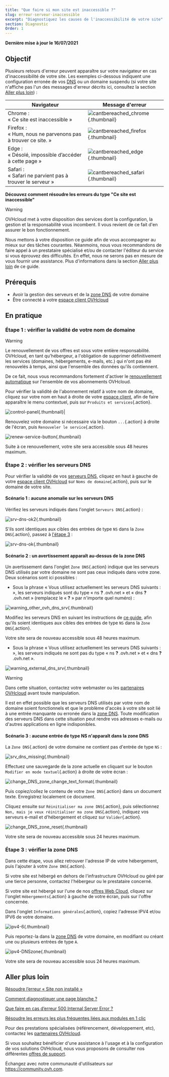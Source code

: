 ```yaml
---
title: "Que faire si mon site est inaccessible ?"
slug: erreur-serveur-inaccessible
excerpt: "Diagnostiquez les causes de l'inaccessibilité de votre site"
section: Diagnostic
Order: 1
---
```


**Dernière mise à jour le 16/07/2021**

## Objectif

Plusieurs retours d'erreur peuvent apparaître sur votre navigateur en cas d'inaccessibilité de votre site. Les exemples ci-dessous indiquent une configuration erronée de vos [DNS](../../domains/generalites-serveurs-dns/#comprendre-la-notion-de-dns) ou un domaine suspendu (si votre site n'affiche pas l'un des messages d'erreur décrits ici, consultez la section [Aller plus loin](#aller-plus-loin)) :

|Navigateur|Message d'erreur|
|-|---|
|Chrome :<br>« Ce site est inaccessible »|![cantbereached_chrome](images/cantbereached_chrome.png){.thumbnail}|
|Firefox :<br>« Hum, nous ne parvenons pas à trouver ce site. »|![cantbereached_firefox](images/cantbereached_firefox.png){.thumbnail}|
|Edge :<br>« Désolé, impossible d’accéder à cette page »|![cantbereached_edge](images/cantbereached_edge.png){.thumbnail}|
|Safari :<br>« Safari ne parvient pas à trouver le serveur »|![cantbereached_safari](images/cantbereached_safari.png){.thumbnail}|

**Découvez comment résoudre les erreurs du type "Ce site est inaccessible"**

> [!warning]
>
> OVHcloud met à votre disposition des services dont la configuration, la gestion et la responsabilité vous incombent. Il vous revient de ce fait d'en assurer le bon fonctionnement.
>
> Nous mettons à votre disposition ce guide afin de vous accompagner au mieux sur des tâches courantes. Néanmoins, nous vous recommandons de faire appel à un prestataire spécialisé et/ou de contacter l'éditeur du service si vous éprouvez des difficultés. En effet, nous ne serons pas en mesure de vous fournir une assistance. Plus d'informations dans la section [Aller plus loin](#aller-plus-loin) de ce guide.
>

## Prérequis

- Avoir la gestion des serveurs et de la [zone DNS](../../domains/editer-ma-zone-dns/#comprendre-la-notion-de-dns) de votre domaine
- Être connecté à votre [espace client OVHcloud](https://ca.ovh.com/auth/?action=gotomanager&from=https://www.ovh.com/ca/fr/&ovhSubsidiary=qc)

## En pratique

### Étape 1 : vérifier la validité de votre nom de domaine

> [!warning]
>
> Le renouvellement de vos offres est sous votre entière responsabilité.<br>
> OVHcloud, en tant qu'hébergeur, a l'obligation de supprimer définitivement les services (domaines, hébergements, e-mails, etc.) qui n'ont pas été renouvelés à temps, ainsi que l'ensemble des données qu'ils contiennent.
>
> De ce fait, nous vous recommandons fortement d'activer le [renouvellement automatique](../../billing/renouvellement-automatique-ovh/#en-pratique) sur l'ensemble de vos abonnements OVHcloud.
>

Pour vérifier la validité de l'abonnement relatif à votre nom de domaine, cliquez sur votre nom en haut à droite de votre [espace client](	https://ca.ovh.com/auth/?action=gotomanager&from=https://www.ovh.com/ca/fr/&ovhSubsidiary=qc), afin de faire apparaître le menu contextuel, puis sur `Produits et services`{.action}.

![control-panel](images/control-panel.png){.thumbnail}|

Renouvelez votre domaine si nécessaire via le bouton `...`{.action} à droite de l'écran, puis `Renouveler le service`{.action}.

![renew-service-button](images/renew-service-button.png){.thumbnail}

Suite à ce renouvellement, votre site sera accessible sous 48 heures maximum.

### Étape 2 : vérifier les serveurs DNS

Pour vérifier la validité de vos [serveurs DNS](../../domains/generalites-serveurs-dns/), cliquez en haut à gauche de votre [espace client OVHcloud](https://ca.ovh.com/auth/?action=gotomanager&from=https://www.ovh.com/ca/fr/&ovhSubsidiary=qc) sur `Noms de domaine`{.action}, puis sur le domaine de votre site.

#### Scénario 1 : aucune anomalie sur les serveurs DNS

Vérifiez les serveurs indiqués dans l'onglet `Serveurs DNS`{.action} :

![srv-dns-ok2](images/srv-dns-ok2.png){.thumbnail}

S'ils sont identiques aux cibles des entrées de type `NS` dans la `Zone DNS`{.action}, passez à [l'étape 3](#etape3) :

![srv-dns-ok](images/srv-dns-ok.png){.thumbnail}

#### Scénario 2 : un avertissement apparaît au-dessus de la zone DNS

Un avertissement dans l'onglet `Zone DNS`{.action} indique que les serveurs DNS utilisés par votre domaine ne sont pas ceux indiqués dans votre zone. Deux scénarios sont ici possibles :

- Sous la phrase « Vous utilisez actuellement les serveurs DNS suivants : », les serveurs indiqués sont du type « ns **?** .ovh.net » et « dns **?** .ovh.net » (remplacez le « **?** » par n'importe quel numéro) :

![warning_other_ovh_dns_srv](images/warning_other_ovh_dns_srv.png){.thumbnail}

Modifiez les serveurs DNS en suivant les instructions de [ce guide](../../domains/generalites-serveurs-dns/#modifier-les-serveurs-dns), afin qu'ils soient identiques aux cibles des entrées de type `NS` dans la `Zone DNS`{.action}.

Votre site sera de nouveau accessible sous 48 heures maximum.

- Sous la phrase « Vous utilisez actuellement les serveurs DNS suivants : », les serveurs indiqués ne sont pas du type « ns **?** .ovh.net » et « dns **?** .ovh.net ».

![warning_external_dns_srv](images/warning_external_dns_srv.png){.thumbnail}

> [!warning]
>
> Dans cette situation, contactez votre webmaster ou les [partenaires OVHcloud](https://partner.ovhcloud.com/fr-ca/) avant toute manipulation.
>
> Il est en effet possible que les serveurs DNS utilisés par votre nom de domaine soient fonctionnels et que le problème d'accès à votre site soit lié à une entrée manquante ou erronée dans la [zone DNS](../../domains/editer-ma-zone-dns/#comprendre-la-notion-de-dns). Toute modification des serveurs DNS dans cette situation peut rendre vos adresses e-mails ou d'autres applications en ligne indisponibles.
>

#### Scénario 3 : aucune entrée de type NS n'apparaît dans la zone DNS

La `Zone DNS`{.action} de votre domaine ne contient pas d'entrée de type `NS` :

![srv_dns_missing](images/srv_dns_missing.png){.thumbnail}

Effectuez une sauvegarde de la zone actuelle en cliquant sur le bouton `Modifier en mode textuel`{.action} à droite de votre écran :

![change_DNS_zone_change_text_format](images/change_DNS_zone_change_text_format.png){.thumbnail}

Puis copiez/collez le contenu de votre `Zone DNS`{.action} dans un document texte. Enregistrez localement ce document.

Cliquez ensuite sur `Réinitialiser ma zone DNS`{.action}, puis sélectionnez `Non, mais je veux réinitialiser ma zone DNS`{.action}, indiquez vos serveurs e-mail et d'hébergement et cliquez sur `Valider`{.action}.

![change_DNS_zone_reset](images/change_DNS_zone_reset.png){.thumbnail}

Votre site sera de nouveau accessible sous 24 heures maximum.

### Étape 3 : vérifier la zone DNS <a name="etape3"></a>

Dans cette étape, vous allez retrouver l'adresse IP de votre hébergement, puis l'ajouter à votre `Zone DNS`{.action}.

Si votre site est hébergé en dehors de l'infrastructure OVHcloud ou géré par une tierce personne, contactez l'hébergeur ou le prestataire concerné.

Si votre site est hébergé sur l'une de nos [offres Web Cloud](https://www.ovhcloud.com/fr-ca/web-hosting/), cliquez sur l'onglet `Hébergements`{.action} à gauche de votre écran, puis sur l'offre concernée.

Dans l'onglet `Informations générales`{.action}, copiez l'adresse IPV4 et/ou IPV6 de votre domaine.

![ipv4-6](images/ipv4-6.png){.thumbnail}

Puis reportez-la dans la [zone DNS](../../domains/editer-ma-zone-dns/#editer-la-zone-dns-ovhcloud-de-votre-nom-domaine_1) de votre domaine, en modifiant ou créant une ou plusieurs entrées de type `A`.

![ipv4-DNSzone](images/ipv4-DNSzone.png){.thumbnail}

Votre site sera de nouveau accessible sous 24 heures maximum.

## Aller plus loin <a name="aller-plus-loin"></a>

[Résoudre l’erreur « Site non installé »](../erreur-site-non-installe/)

[Comment diagnostiquer une page blanche ?](../comment-diagnostiquer-page-blanche/)

[Que faire en cas d’erreur 500 Internal Server Error ?](../erreur-500-internal-server-error/)

[Résoudre les erreurs les plus fréquentes liées aux modules en 1 clic](../erreurs-frequentes-modules-en-1-clic/)

Pour des prestations spécialisées (référencement, développement, etc), contactez les [partenaires OVHcloud](https://partner.ovhcloud.com/fr-ca/).

Si vous souhaitez bénéficier d'une assistance à l'usage et à la configuration de vos solutions OVHcloud, nous vous proposons de consulter nos différentes [offres de support](https://www.ovhcloud.com/fr-ca/support-levels/).

Échangez avec notre communauté d'utilisateurs sur <https://community.ovh.com>.
